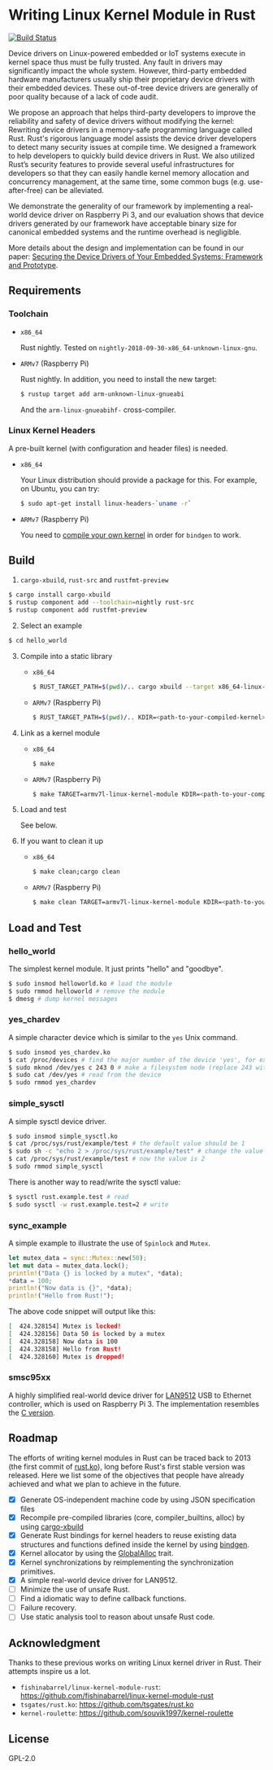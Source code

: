 # Writing Linux Kernel Module in Rust
[![Build Status](https://travis-ci.com/lizhuohua/linux-kernel-module-rust.svg?token=gQ3MGp1DXsVespCpQBDg&branch=master)](https://travis-ci.com/lizhuohua/linux-kernel-module-rust)

Device drivers on Linux-powered embedded or IoT systems execute in kernel
space thus must be fully trusted. Any fault in drivers may significantly
impact the whole system. However, third-party embedded hardware manufacturers
usually ship their proprietary device drivers with their embedded devices.
These out-of-tree device drivers are generally of poor quality because of a
lack of code audit.

We propose an approach that helps third-party developers to improve the
reliability and safety of device drivers without modifying the kernel:
Rewriting device drivers in a memory-safe programming language called Rust.
Rust's rigorous language model assists the device driver developers to detect
many security issues at compile time. We designed a framework to help
developers to quickly build device drivers in Rust. We also utilized Rust’s
security features to provide several useful infrastructures for developers so
that they can easily handle kernel memory allocation and concurrency
management, at the same time, some common bugs (e.g. use-after-free) can be
alleviated.

We demonstrate the generality of our framework by implementing a real-world
device driver on Raspberry Pi 3, and our evaluation shows that device drivers
generated by our framework have acceptable binary size for canonical embedded
systems and the runtime overhead is negligible.

More details about the design and implementation can be found in our paper: 
[Securing the Device Drivers of Your Embedded Systems: Framework and
Prototype](https://mssun.me/assets/ares19securing.pdf).

## Requirements

### Toolchain

* `x86_64`

    Rust nightly. Tested on `nightly-2018-09-30-x86_64-unknown-linux-gnu`.

* `ARMv7` (Raspberry Pi)

    Rust nightly. In addition,  you need to install the new target:
    ```bash
    $ rustup target add arm-unknown-linux-gnueabi
    ```
    And the `arm-linux-gnueabihf-` cross-compiler.

### Linux Kernel Headers

A pre-built kernel (with configuration and header files) is needed.

* `x86_64`

    Your Linux distribution should provide a package for this. For example, on Ubuntu, you can try:
    ```bash
    $ sudo apt-get install linux-headers-`uname -r`
    ```

* `ARMv7` (Raspberry Pi)

    You need to [compile your own kernel](https://www.raspberrypi.org/documentation/linux/kernel/building.md) in order for `bindgen` to work.

## Build

1. `cargo-xbuild`, `rust-src` and `rustfmt-preview`
```bash
$ cargo install cargo-xbuild
$ rustup component add --toolchain=nightly rust-src
$ rustup component add rustfmt-preview
```
2. Select an example
```bash
$ cd hello_world
```
3. Compile into a static library
    * `x86_64`
        ```bash
        $ RUST_TARGET_PATH=$(pwd)/.. cargo xbuild --target x86_64-linux-kernel-module
        ```
    * `ARMv7` (Raspberry Pi)
        ```bash
        $ RUST_TARGET_PATH=$(pwd)/.. KDIR=<path-to-your-compiled-kernel> cargo xbuild --target armv7l-linux-kernel-module
        ```
4. Link as a kernel module
    * `x86_64`
        ```bash
        $ make
        ```
    * `ARMv7` (Raspberry Pi)
        ```bash
        $ make TARGET=armv7l-linux-kernel-module KDIR=<path-to-your-compiled-kernel> CROSS=arm-linux-gnueabihf-
        ```
5. Load and test

    See below.
6. If you want to clean it up
    * `x86_64`
        ```bash
        $ make clean;cargo clean
        ```
    * `ARMv7` (Raspberry Pi)
        ```bash
        $ make clean TARGET=armv7l-linux-kernel-module KDIR=<path-to-your-compiled-kernel> CROSS=arm-linux-gnueabihf-;cargo clean
        ```

## Load and Test

### hello_world
The simplest kernel module. It just prints "hello" and "goodbye".
```bash
$ sudo insmod helloworld.ko # load the module
$ sudo rmmod helloworld # remove the module
$ dmesg # dump kernel messages
```

### yes_chardev
A simple character device which is similar to the `yes` Unix command.
```bash
$ sudo insmod yes_chardev.ko
$ cat /proc/devices # find the major number of the device 'yes', for example, 243
$ sudo mknod /dev/yes c 243 0 # make a filesystem node (replace 243 with your own major number)
$ sudo cat /dev/yes # read from the device
$ sudo rmmod yes_chardev
```

### simple_sysctl
A simple sysctl device driver.
```bash
$ sudo insmod simple_sysctl.ko
$ cat /proc/sys/rust/example/test # the default value should be 1
$ sudo sh -c "echo 2 > /proc/sys/rust/example/test" # change the value
$ cat /proc/sys/rust/example/test # now the value is 2
$ sudo rmmod simple_sysctl
```
There is another way to read/write the sysctl value:
```bash
$ sysctl rust.example.test # read
$ sudo sysctl -w rust.example.test=2 # write
```

### sync_example
A simple example to illustrate the use of `Spinlock` and `Mutex`.
```rust
let mutex_data = sync::Mutex::new(50);
let mut data = mutex_data.lock();
println!("Data {} is locked by a mutex", *data);
*data = 100;
println!("Now data is {}", *data);
println!("Hello from Rust!");
```
The above code snippet will output like this:
```bash
[  424.328154] Mutex is locked!
[  424.328156] Data 50 is locked by a mutex
[  424.328158] Now data is 100
[  424.328158] Hello from Rust!
[  424.328160] Mutex is dropped!
```

### smsc95xx
A highly simplified real-world device driver for [LAN9512](https://www.microchip.com/datasheet/LAN9512) USB to Ethernet controller, which is used on Raspberry Pi 3. The implementation resembles the [C version](https://github.com/torvalds/linux/blob/master/drivers/net/usb/smsc95xx.c).

## Roadmap
The efforts of writing kernel modules in Rust can be traced back to 2013 (the first commit of [rust.ko](https://github.com/tsgates/rust.ko)), long before Rust's first stable version was released. Here we list some of the objectives that people have already achieved and what we plan to achieve in the future.
- [x] Generate OS-independent machine code by using JSON specification files
- [x] Recompile pre-compiled libraries (core, compiler_builtins, alloc) by using [cargo-xbuild](https://github.com/rust-osdev/cargo-xbuild)
- [x] Generate Rust bindings for kernel headers to reuse existing data structures and functions defined inside the kernel by using [bindgen](https://github.com/rust-lang/rust-bindgen).
- [x] Kernel allocator by using the [GlobalAlloc](https://doc.rust-lang.org/core/alloc/trait.GlobalAlloc.html) trait.
- [x] Kernel synchronizations by reimplementing the synchronization primitives.
- [x] A simple real-world device driver for LAN9512.
- [ ] Minimize the use of unsafe Rust.
- [ ] Find a idiomatic way to define callback functions.
- [ ] Failure recovery.
- [ ] Use static analysis tool to reason about unsafe Rust code.

## Acknowledgment

Thanks to these previous works on writing Linux kernel driver in Rust. Their attempts inspire us a lot.
  - `fishinabarrel/linux-kernel-module-rust`: https://github.com/fishinabarrel/linux-kernel-module-rust
  - `tsgates/rust.ko`: https://github.com/tsgates/rust.ko
  - `kernel-roulette`: https://github.com/souvik1997/kernel-roulette

## License

GPL-2.0
